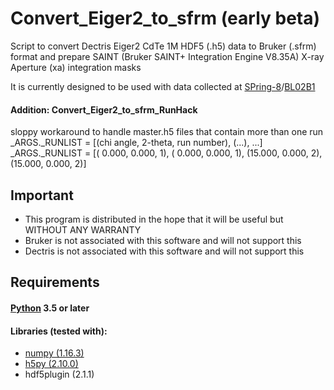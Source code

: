 # Convert_Eiger2_to_sfrm (early beta)

Script to convert Dectris Eiger2 CdTe 1M HDF5 (.h5) data to Bruker (.sfrm) format and prepare SAINT (Bruker SAINT+ Integration Engine V8.35A) X-ray Aperture (xa) integration masks

It is currently designed to be used with data collected at [SPring-8](http://www.spring8.or.jp/en/)/[BL02B1](http://www.spring8.or.jp/wkg/BL02B1/instrument/lang-en/INS-0000001275/instrument_summary_view)

 #### Addition: Convert_Eiger2_to_sfrm_RunHack
 sloppy workaround to handle master.h5 files that contain more than one run
 _ARGS._RUNLIST = [(chi angle, 2-theta, run number), (...), ...]
 _ARGS._RUNLIST = [( 0.000,   0.000,  1), ( 0.000,   0.000,  1), (15.000,   0.000,  2), (15.000,   0.000,  2)]

## Important
 - This program is distributed in the hope that it will be useful but WITHOUT ANY WARRANTY
 - Bruker is not associated with this software and will not support this
 - Dectris is not associated with this software and will not support this

## Requirements

#### [Python](https://www.python.org/) 3.5 or later

#### Libraries (tested with):
 - [numpy (1.16.3)](https://www.numpy.org/)
 - [h5py (2.10.0)](https://www.h5py.org/)
 - hdf5plugin (2.1.1)
